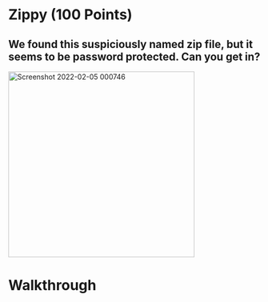 # Zippy (100 Points)
## We found this suspiciously named zip file, but it seems to be password protected. Can you get in?
<img width="372" alt="Screenshot 2022-02-05 000746" src="![image](https://user-images.githubusercontent.com/99063625/157494438-c7bbff80-b706-402d-9219-85d103f9c874.png)">

# Walkthrough
